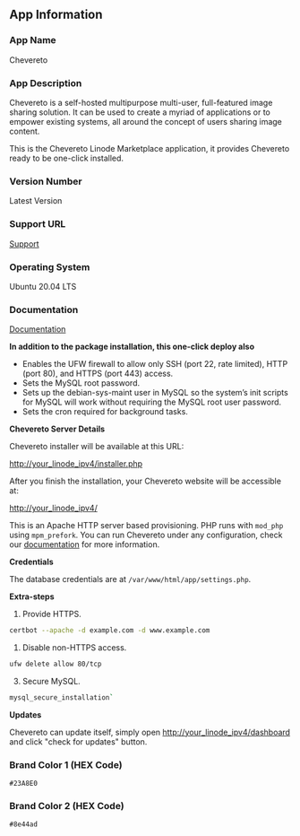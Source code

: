 ## App Information

### App Name

Chevereto

### App Description

Chevereto is a self-hosted multipurpose multi-user, full-featured image sharing solution. It can be used to create a myriad of applications or to empower existing systems, all around the concept of users sharing image content.

This is the Chevereto Linode Marketplace application, it provides Chevereto ready to be one-click installed.

### Version Number

Latest Version

### Support URL

[Support](https://chevereto.com/support)

### Operating System

Ubuntu 20.04 LTS

### Documentation

[Documentation](https://chevereto.com/docs)

**In addition to the package installation, this one-click deploy also**

- Enables the UFW firewall to allow only SSH (port 22, rate limited), HTTP (port 80), and HTTPS (port 443) access.
- Sets the MySQL root password.
- Sets up the debian-sys-maint user in MySQL so the system’s init scripts for MySQL will work without requiring the MySQL root user password.
- Sets the cron required for background tasks.

**Chevereto Server Details**

Chevereto installer will be available at this URL:

[http://your_linode_ipv4/installer.php](http://your_linode_ipv4/installer.php)

After you finish the installation, your Chevereto website will be accessible at:

[http://your_linode_ipv4/](http://your_linode_ipv4/)

This is an Apache HTTP server based provisioning. PHP runs with `mod_php` using `mpm_prefork`. You can run Chevereto under any configuration, check our [documentation](https://chevereto.com/go/docs) for more information.

**Credentials**

The database credentials are at `/var/www/html/app/settings.php`.

**Extra-steps**

1. Provide HTTPS.

```sh
certbot --apache -d example.com -d www.example.com
```

1. Disable non-HTTPS access.

```sh
ufw delete allow 80/tcp
```

3. Secure MySQL.

```sh
mysql_secure_installation`
```

**Updates**

Chevereto can update itself, simply  open [http://your_linode_ipv4/dashboard](http://your_linode_ipv4/dashboard) and click "check for updates" button.

### Brand Color 1 (HEX Code)

`#23A8E0`

### Brand Color 2 (HEX Code)

`#8e44ad`
